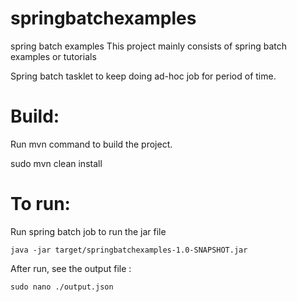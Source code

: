 # springbatchexamples
spring batch examples 
This project mainly consists of spring batch examples or tutorials

Spring batch tasklet to keep doing ad-hoc job for period of time.

# Build:

Run mvn command to build the project.

sudo mvn clean install

# To run:

Run spring batch job to run the jar file

`java -jar target/springbatchexamples-1.0-SNAPSHOT.jar`


After run, see the output file :

`sudo nano ./output.json`
